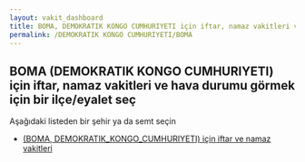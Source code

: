 ```yaml
---
layout: vakit_dashboard
title: BOMA, DEMOKRATIK KONGO CUMHURIYETI için iftar, namaz vakitleri ve hava durumu - ilçe/eyalet seç
permalink: /DEMOKRATIK KONGO CUMHURIYETI/BOMA
---
```


## BOMA (DEMOKRATIK KONGO CUMHURIYETI) için iftar, namaz vakitleri ve hava durumu  görmek için bir ilçe/eyalet seç

Aşağıdaki listeden bir şehir ya da semt seçin

* [ (BOMA, DEMOKRATIK_KONGO_CUMHURIYETI) için iftar ve namaz vakitleri](/DEMOKRATIK_KONGO_CUMHURIYETI/BOMA/)

<script type="text/javascript">
  var GLOBAL_COUNTRY = 'DEMOKRATIK KONGO CUMHURIYETI';
  var GLOBAL_CITY = 'BOMA';
  var GLOBAL_STATE = 'BOMA';
</script>
